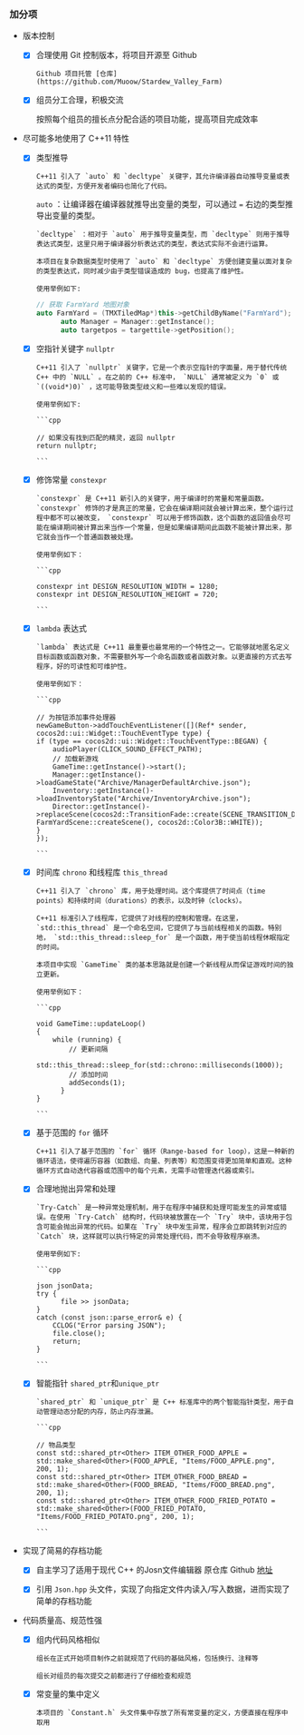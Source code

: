 ### 加分项

* 版本控制
  
  * [X] 合理使用 Git 控制版本，将项目开源至 Github

        Github 项目托管 [仓库] (https://github.com/Muoow/Stardew_Valley_Farm)

  * [X]  组员分工合理，积极交流
 
        按照每个组员的擅长点分配合适的项目功能，提高项目完成效率

* 尽可能多地使用了 C++11 特性

  * [X] 类型推导

        C++11 引入了 `auto` 和 `decltype` 关键字，其允许编译器自动推导变量或表达式的类型，方便开发者编码也简化了代码。
      
  	`auto` ：让编译器在编译器就推导出变量的类型，可以通过 `=` 右边的类型推导出变量的类型。

        `decltype` ：相对于 `auto` 用于推导变量类型，而 `decltype` 则用于推导表达式类型，这里只用于编译器分析表达式的类型，表达式实际不会进行运算。

        本项目在复杂数据类型时使用了 `auto` 和 `decltype` 方便创建变量以面对复杂的类型表达式，同时减少由于类型错误造成的 bug，也提高了维护性。

        使用举例如下:

	```cpp
	// 获取 FarmYard 地图对象
	auto FarmYard = (TMXTiledMap*)this->getChildByName("FarmYard");
	      auto Manager = Manager::getInstance();
	      auto targetpos = targettile->getPosition();
	```

  * [X] 空指针关键字 `nullptr`
 
        C++11 引入了 `nullptr` 关键字，它是一个表示空指针的字面量，用于替代传统 C++ 中的 `NULL` 。在之前的 C++ 标准中， `NULL` 通常被定义为 `0` 或 `((void*)0)` ，这可能导致类型歧义和一些难以发现的错误。

        使用举例如下:

        ```cpp
        
        // 如果没有找到匹配的精灵，返回 nullptr
        return nullptr;
        
        ```

  * [X] 修饰常量 `constexpr`
 
        `constexpr` 是 C++11 新引入的关键字，用于编译时的常量和常量函数。 `constexpr` 修饰的才是真正的常量，它会在编译期间就会被计算出来，整个运行过程中都不可以被改变， `constexpr` 可以用于修饰函数，这个函数的返回值会尽可能在编译期间被计算出来当作一个常量，但是如果编译期间此函数不能被计算出来，那它就会当作一个普通函数被处理。

        使用举例如下：

        ```cpp
        
        constexpr int DESIGN_RESOLUTION_WIDTH = 1280;
        constexpr int DESIGN_RESOLUTION_HEIGHT = 720;
        
        ```
 
  * [x] `lambda` 表达式
 
        `lambda` 表达式是 C++11 最重要也最常用的一个特性之一。它能够就地匿名定义目标函数或函数对象，不需要额外写一个命名函数或者函数对象。以更直接的方式去写程序，好的可读性和可维护性。

        使用举例如下：

        ```cpp
        
        // 为按钮添加事件处理器
        newGameButton->addTouchEventListener([](Ref* sender, cocos2d::ui::Widget::TouchEventType type) {
        if (type == cocos2d::ui::Widget::TouchEventType::BEGAN) {
            audioPlayer(CLICK_SOUND_EFFECT_PATH);
            // 加载新游戏
            GameTime::getInstance()->start();
            Manager::getInstance()->loadGameState("Archive/ManagerDefaultArchive.json");
            Inventory::getInstance()->loadInventoryState("Archive/InventoryArchive.json");
            Director::getInstance()->replaceScene(cocos2d::TransitionFade::create(SCENE_TRANSITION_DURATION, FarmYardScene::createScene(), cocos2d::Color3B::WHITE));
        }
        });
        
        ```

  * [X] 时间库 `chrono` 和线程库 `this_thread`

        C++11 引入了 `chrono` 库，用于处理时间。这个库提供了时间点（time points）和持续时间（durations）的表示，以及时钟（clocks）。

        C++11 标准引入了线程库，它提供了对线程的控制和管理。在这里， `std::this_thread` 是一个命名空间，它提供了与当前线程相关的函数。特别地， `std::this_thread::sleep_for` 是一个函数，用于使当前线程休眠指定的时间。

        本项目中实现 `GameTime` 类的基本思路就是创建一个新线程从而保证游戏时间的独立更新。
        
        使用举例如下：

        ```cpp
        
        void GameTime::updateLoop()
        {
          	while (running) {
		        // 更新间隔
		        std::this_thread::sleep_for(std::chrono::milliseconds(1000));
		        // 添加时间
		        addSeconds(1); 
	          }
        }
        
        ```
        
  * [X] 基于范围的 `for` 循环

        C++11 引入了基于范围的 `for` 循环（Range-based for loop），这是一种新的循环语法，使得遍历容器（如数组、向量、列表等）和范围变得更加简单和直观。这种循环方式自动迭代容器或范围中的每个元素，无需手动管理迭代器或索引。
        
  * [X] 合理地抛出异常和处理

        `Try-Catch` 是一种异常处理机制，用于在程序中捕获和处理可能发生的异常或错误。在使用 `Try-Catch` 结构时，代码块被放置在一个 `Try` 块中，该块用于包含可能会抛出异常的代码。如果在 `Try` 块中发生异常，程序会立即跳转到对应的 `Catch` 块，这样就可以执行特定的异常处理代码，而不会导致程序崩溃。

        使用举例如下:

        ```cpp
        
        json jsonData;
        try {
	          file >> jsonData;
        }
        catch (const json::parse_error& e) {
          	CCLOG("Error parsing JSON");
          	file.close();
          	return;
        }
        
        ```

  * [X] 智能指针 `shared_ptr`和`unique_ptr`

        `shared_ptr` 和 `unique_ptr` 是 C++ 标准库中的两个智能指针类型，用于自动管理动态分配的内存，防止内存泄漏。

        ```cpp
        
        // 物品类型
        const std::shared_ptr<Other> ITEM_OTHER_FOOD_APPLE = std::make_shared<Other>(FOOD_APPLE, "Items/FOOD_APPLE.png", 200, 1);
        const std::shared_ptr<Other> ITEM_OTHER_FOOD_BREAD = std::make_shared<Other>(FOOD_BREAD, "Items/FOOD_BREAD.png", 200, 1);
        const std::shared_ptr<Other> ITEM_OTHER_FOOD_FRIED_POTATO = std::make_shared<Other>(FOOD_FRIED_POTATO, "Items/FOOD_FRIED_POTATO.png", 200, 1);
        
        ```

* 实现了简易的存档功能

  * [X] 自主学习了适用于现代 C++ 的Josn文件编辑器 原仓库 Github [地址](https://github.com/nlohmann/json)
 
  * [X] 引用 `Json.hpp` 头文件，实现了向指定文件内读入/写入数据，进而实现了简单的存档功能

* 代码质量高、规范性强

  * [X] 组内代码风格相似

        组长在正式开始项目制作之前就规范了代码的基础风格，包括换行、注释等

        组长对组员的每次提交之前都进行了仔细检查和规范

  * [X] 常变量的集中定义

        本项目的 `Constant.h` 头文件集中存放了所有常变量的定义，方便直接在程序中取用

